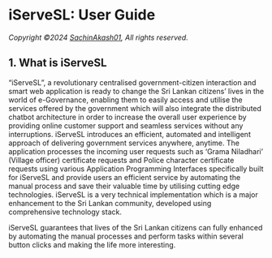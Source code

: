 # iServeSL: User Guide

_Copyright ©2024 [SachinAkash01](https://github.com/SachinAkash01), All rights reserved._

## 1. What is iServeSL

“iServeSL”, a revolutionary centralised government-citizen interaction and smart web application 
is ready to change the Sri Lankan citizens’ lives in the world of e-Governance, enabling them to 
easily access and utilise the services offered by the government which will also integrate the 
distributed chatbot architecture in order to increase the overall user experience by providing online 
customer support and seamless services without any interruptions. iServeSL introduces an 
efficient, automated and intelligent approach of delivering government services anywhere, 
anytime. The application processes the incoming user requests such as ‘Grama Niladhari’ (Village 
officer) certificate requests and Police character certificate requests using various Application 
Programming Interfaces specifically built for iServeSL and provide users an efficient service by 
automating the manual process and save their valuable time by utilising cutting edge technologies. 
iServeSL is a very technical implementation which is a major enhancement to the Sri Lankan 
community, developed using comprehensive technology stack.

iServeSL guarantees that lives of the Sri Lankan citizens can fully enhanced by 
automating the manual processes and perform tasks within several button clicks and making the 
life more interesting.
